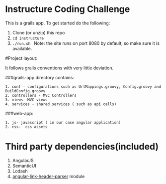 Instructure Coding Challenge
=======================

This is a grails app. To get started do the following:

1. Clone (or unzip) this repo
2. `cd instructure`
3. `./run.sh ` Note: the site runs on port 8080 by default, so make sure it is available.

#Project layout:

It follows grails conventions with very little deviation.

###grails-app directory contains:

    1. conf - configurations such as UrlMappings.groovy, Config.groovy and BuildConfig.groovy
    2. controllers - MVC Controllers
    3. views- MVC views
    4. services - shared services ( such as api calls)

###web-app:

    1. js- javascript ( in our case angular application)
    2. css-  css assets

# Third party dependencies(included)

 1. AngularJS
 2. SemanticUI
 3. Lodash
 4. [angular-link-header-parser](https://libraries.io/bower/angular-link-header-parser) module
